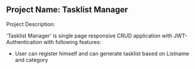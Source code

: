 ## Project Name: Tasklist Manager

Project Description:

'Tasklist Manager' is single page responsive CRUD application with JWT-Authentication with following features:

- User can register himself and can generate tasklist based on Listname and category

